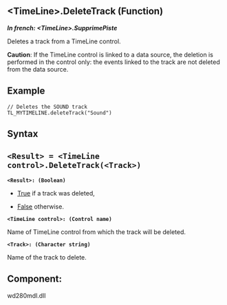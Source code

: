 


## &lt;TimeLine&gt;.DeleteTrack (Function)

***In french: &lt;TimeLine&gt;.SupprimePiste***



<a name="XUse"></a>
<a name="Use"></a>
<a name="description"></a>
Deletes a track from a TimeLine control. 

**Caution**: If the TimeLine control is linked to a data source, the deletion is performed in the control only: the events linked to the track are not deleted from the data source.
<a name="Example1"></a>
<a name="sample_code"></a>

## Example


```wl
// Deletes the SOUND track
TL_MYTIMELINE.deleteTrack("Sound")
```

<a name="XSYNTAX"></a>

## Syntax
<a name="SYNTAX1"></a>

`<Result> = <TimeLine control>.DeleteTrack(<Track>)`
---

**`<Result>: (Boolean)`**



- <u><u><u><u>True</u></u></u></u> if a track was deleted,

- <u><u><u><u>False</u></u></u></u> otherwise.




**`<TimeLine control>: (Control name)`**

Name of TimeLine control from which the track will be deleted.

**`<Track>: (Character string)`**

Name of the track to delete.



<a name="XComponent"></a>

## Component:
wd280mdl.dll

